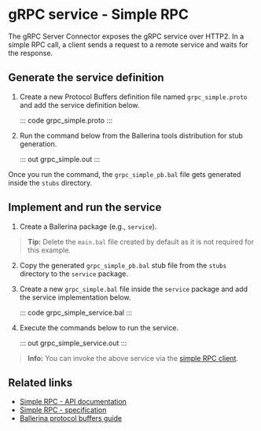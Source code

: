 # gRPC service - Simple RPC

The gRPC Server Connector exposes the gRPC service over HTTP2. In a simple RPC call, a client sends a request to a remote service and waits for the response.

## Generate the service definition

1. Create a new Protocol Buffers definition file named `grpc_simple.proto` and add the service definition below.

    ::: code grpc_simple.proto :::

2. Run the command below from the Ballerina tools distribution for stub generation.

   ::: out grpc_simple.out :::

Once you run the command, the `grpc_simple_pb.bal` file gets generated inside the `stubs` directory.

## Implement and run the service

1. Create a Ballerina package (e.g., `service`).

>**Tip:** Delete the `main.bal` file created by default as it is not required for this example.

2. Copy the generated `grpc_simple_pb.bal` stub file from the `stubs` directory to the  `service` package.

3. Create a new `grpc_simple.bal` file inside the `service` package and add the service implementation below.

   ::: code grpc_simple_service.bal :::

4. Execute the commands below to run the service.

   ::: out grpc_simple_service.out :::

>**Info:** You can invoke the above service via the [simple RPC client](/learn/by-example/grpc-client-simple/).

## Related links
- [Simple RPC - API documentation](https://lib.ballerina.io/ballerina/grpc/latest)
- [Simple RPC - specification](/spec/grpc/#41-simple-rpc)
- [Ballerina protocol buffers guide](/learn/cli-documentation/grpc/)
